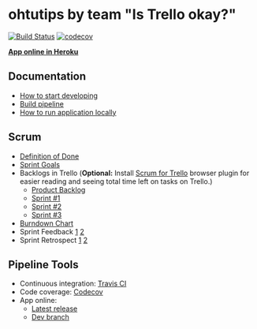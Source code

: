 # ohtutips by team "Is Trello okay?"

[![Build Status](https://travis-ci.org/akiutoslahti/ohtu-miniprojekti2018.svg?branch=master)](https://travis-ci.org/akiutoslahti/ohtu-miniprojekti2018)
[![codecov](https://codecov.io/gh/akiutoslahti/ohtu-miniprojekti2018/branch/master/graph/badge.svg)](https://codecov.io/gh/akiutoslahti/ohtu-miniprojekti2018)

**[App online in Heroku](https://ohtutips.herokuapp.com/)**

## Documentation
* [How to start developing](documentation/Development.md)
* [Build pipeline](documentation/IntegrationAndBuild.md)
* [How to run application locally](documentation/RunLocal.md)

## Scrum
* [Definition of Done](documentation/DefinitionOfDone.md)
* [Sprint Goals](documentation/SprintGoals.md)
* Backlogs in Trello (**Optional:** Install [Scrum for Trello](http://scrumfortrello.com/) browser plugin for easier reading and seeing total time left on tasks on Trello.)
   * [Product Backlog](https://trello.com/b/149C501e/product-backlog)
   * [Sprint #1](https://trello.com/b/ZYeSXy5k/sprint-1)
   * [Sprint #2](https://trello.com/b/3VATUkc9/sprint-2)
   * [Sprint #3](https://trello.com/b/qxg8Fz5g/sprint-3)
* [Burndown Chart](https://docs.google.com/spreadsheets/d/1k_zhpgvVd8Xq-XXRJ9vQeVHRLzwot7oc-jfq42d4XPU/edit?ts=5bed3f04#gid=0)
* Sprint Feedback [1](documentation/Sprint/1/sprint_1_feedback.md) [2](documentation/Sprint/2/sprint_2_feedback.md)
* Sprint Retrospect [1](documentation/Sprint/1/sprint_1_retrospect.md) [2](documentation/Sprint/2/sprint_2_retrospect.md)

## Pipeline Tools
* Continuous integration: [Travis CI](https://travis-ci.org/akiutoslahti/ohtu-miniprojekti2018) 
* Code coverage: [Codecov](https://codecov.io/gh/akiutoslahti/ohtu-miniprojekti2018)
* App online:
    * [Latest release](https://ohtutips.herokuapp.com/)
    * [Dev branch](https://ohtutips-dev.herokuapp.com/)
